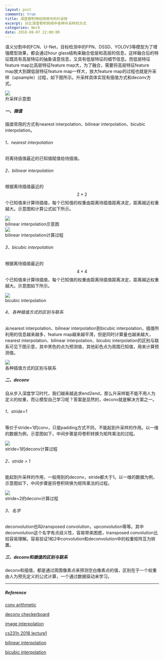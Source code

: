 ```yaml
---
layout: post
comments: true
title: 深度卷积神经网络中的升采样
excerpt: 对比深度卷积网络中各种升采样的方式
categories: Work
date: 2018-08-07 22:00:00
---
```


语义分割中的FCN、U-Net，目标检测中的FPN、DSSD、YOLOV3等模型为了增强模型效果，都会通过hour glass结构来融合低层和高层的信息，这样融合后的特征既具有高层特征的抽象语意信息，又具有低层特征的细节信息。而低层特征feature map比高层特征feature map大，为了融合，需要将高层特征feature map放大到跟低层特征feature map一样大，放大feature map的过程也就是升采样（upsample）过程，如下图所示。升采样具体实现有插值方式和deconv方式。

<div class="imgcap">
<img src="/assets/2018-08-07-upsampling-in-convolutional-neural-network-1.gif">
<div class="thecap">升采样示意图</div>
</div>

##### 一、插值

插值常用的方式有nearest interpolation、bilinear interpolation、bicubic interpolation。

###### 1、nearest interpolation

将离待插值最近的已知值赋值给待插值。

###### 2、bilinear interpolation

根据离待插值最近的 $$2 \times 2$$ 个已知值来计算待插值，每个已知值的权重由距离待插值距离决定，距离越近权重越大。示意图和计算公式如下所示。

<div class="imgcap">
<img src="/assets/2018-08-07-upsampling-in-convolutional-neural-network-2.png">
<div class="thecap">bilinear interpolation示意图</div>
</div>

<div class="imgcap">
<img src="/assets/2018-08-07-upsampling-in-convolutional-neural-network-3.png">
<div class="thecap">bilinear interpolation计算过程</div>
</div>

###### 3、bicubic interpolation

根据离待插值最近的 $$4 \times 4$$ 个已知值来计算待插值，每个已知值的权重由距离待插值距离决定，距离越近权重越大。示意图如下所示。

<div class="imgcap">
<img src="/assets/2018-08-07-upsampling-in-convolutional-neural-network-4.png">
<div class="thecap">bicubic interpolation</div>
</div>

###### 4、各种插值方式的区别与联系

从nearest interpolation、bilinear interpolation到bicubic interpolation，插值所利用的信息越来越多，feature map越来越平滑，但是同时计算量也越来越大，nearest interpolation、bilinear interpolation、bicubic interpolation的区别与联系可见下图示意，其中黑色的点为预测值，其他彩色点为周围已知值，用来计算预测值。

<div class="imgcap">
<img src="/assets/2018-08-07-upsampling-in-convolutional-neural-network-5.png">
<div class="thecap">各种插值方式的区别与联系</div>
</div>

##### 二、deconv

自从步入深度学习时代，我们越来越追求end2end，那么升采样能不能不用人为定义的权重，而让模型自己学习呢？答案是显然的，deconv就是解决方案之一。

###### 1、stride=1

等价于stride=1的conv，只是padding方式不同，不能起到升采样的作用。以一维的数据为例，示意图如下，中间步骤是将卷积转换为矩阵乘法的过程。

<div class="imgcap">
<img src="/assets/2018-08-07-upsampling-in-convolutional-neural-network-6.png">
<div class="thecap">stride=1的deconv计算过程</div>
</div>

###### 2、stride > 1

能起到升采样的作用，一般用到的deconv，stride都大于1。以一维的数据为例，示意图如下，中间步骤是将卷积转换为矩阵乘法的过程。

<div class="imgcap">
<img src="/assets/2018-08-07-upsampling-in-convolutional-neural-network-7.png">
<div class="thecap">stride=2的deconv计算过程</div>
</div>

###### 3、名字

deconvolution也叫transposed convolution，upconvolution等等。其中deconvolution这个名字有点歧义性，容易带来困惑，transposed convolution比较容易理解。容易验证1和2中convolution和deconvolution中的权重矩阵互为转置。

##### 三、deconv和插值的区别与联系

deconv和插值，都是通过周围像素点来预测空白像素点的值，区别在于一个权重由人为预先定义的公式计算，一个通过数据驱动来学习。

---
##### Reference

[conv arithmetic](https://github.com/vdumoulin/conv_arithmetic)

[deconv checkerboard](https://distill.pub/2016/deconv-checkerboard)

[image interpolation](https://www.cambridgeincolour.com/tutorials/image-interpolation.htm)

[cs231n 2018 lecture1](http://cs231n.stanford.edu/slides/2018/cs231n_2018_lecture11.pdf)

[bilinear interpolation](https://en.wikipedia.org/wiki/Bilinear_interpolation)

[bicubic interpolation](https://en.wikipedia.org/wiki/Bicubic_interpolation)
